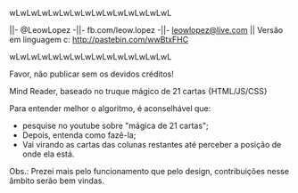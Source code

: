 wLwLwLwLwLwLwLwLwLwLwLwLwLwLwL

||- @LeowLopez -||- fb.com/leow.lopez -||- leowlopez@live.com ||
Versão em linguagem c: http://pastebin.com/wwBtxFHC

wLwLwLwLwLwLwLwLwLwLwLwLwLwLwL


Favor, não publicar sem os devidos créditos!

Mind Reader, baseado no truque mágico de 21 cartas {HTML/JS/CSS}

Para entender melhor o algoritmo, é aconselhável que:
- pesquise no youtube sobre "mágica de 21 cartas";
- Depois, entenda como fazê-la;
- Vai virando as cartas das colunas restantes até perceber a posição de onde ela está.

Obs.: Prezei mais pelo funcionamento que pelo design, contribuições nesse âmbito serão bem vindas.
